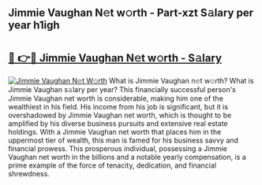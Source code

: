 ## Jimmie Vaughan N𝚎t w𝚘rth - Part-xzt S𝚊lary per year h1igh

# <h2><a href="http://gc08ppm.nevu.top/?p=Jimmie+Vaughan">🔗 👉🔴 Jimmie Vaughan N𝚎t w𝚘rth - S𝚊lary</a></h2>

[![Jimmie Vaughan N𝚎t W𝚘rth](https://i.imgur.com/Oavwk0R.jpeg)](http://gc08ppm.nevu.top/?p=Jimmie+Vaughan)
What is Jimmie Vaughan n𝚎t w𝚘rth? What is Jimmie Vaughan s𝚊lary per year?
This financially successful person's Jimmie Vaughan net worth is considerable, making him one of the wealthiest in his field. His income from his job is significant, but it is overshadowed by Jimmie Vaughan net worth, which is thought to be amplified by his diverse business pursuits and extensive real estate holdings. With a Jimmie Vaughan net worth that places him in the uppermost tier of wealth, this man is famed for his business savvy and financial prowess. This prosperous individual, possessing a Jimmie Vaughan net worth in the billions and a notable yearly compensation, is a prime example of the force of tenacity, dedication, and financial shrewdness.
